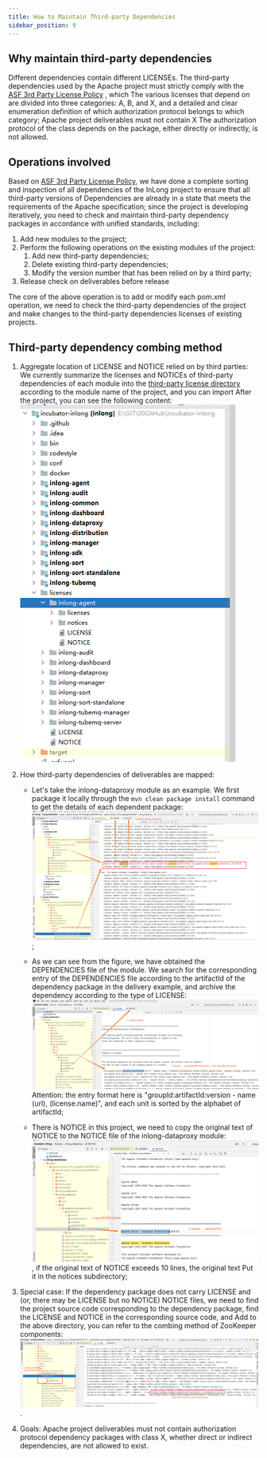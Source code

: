 ```yaml
---
title: How to Maintain Third-party Dependencies
sidebar_position: 9
---
```


## Why maintain third-party dependencies
Different dependencies contain different LICENSEs. The third-party dependencies used by the Apache project must strictly comply with the [ASF 3rd Party License Policy](https://www.apache.org/legal/resolved.html) , which The various licenses that depend on are divided into three categories: A, B, and X, and a detailed and clear enumeration definition of which authorization protocol belongs to which category; Apache project deliverables must not contain X The authorization protocol of the class depends on the package, either directly or indirectly, is not allowed.

## Operations involved
Based on [ASF 3rd Party License Policy](https://www.apache.org/legal/resolved.html), we have done a complete sorting and inspection of all dependencies of the InLong project to ensure that all third-party versions of Dependencies are already in a state that meets the requirements of the Apache specification; since the project is developing iteratively, you need to check and maintain third-party dependency packages in accordance with unified standards, including:
1. Add new modules to the project;
2. Perform the following operations on the existing modules of the project:
    1. Add new third-party dependencies;
    2. Delete existing third-party dependencies;
    3. Modify the version number that has been relied on by a third party;
3. Release check on deliverables before release

The core of the above operation is to add or modify each pom.xml operation, we need to check the third-party dependencies of the project and make changes to the third-party dependencies licenses of existing projects.



## Third-party dependency combing method
1. Aggregate location of LICENSE and NOTICE relied on by third parties:
   We currently summarize the licenses and NOTICEs of third-party dependencies of each module into the [third-party license directory](https://github.com/apache/inlong/tree/master/licenses)  according to the module name of the project, and you can import After the project, you can see the following content: ![](images/license-3rd/main-frame.png)

2. How third-party dependencies of deliverables are mapped:
   - Let's take the inlong-dataproxy module as an example. We first package it locally through the `mvn clean package install` command to get the details of each dependent package: ![](images/license-3rd/3rdpart-to-sort.png);

   
   - As we can see from the figure, we have obtained the DEPENDENCIES file of the module. We search for the corresponding entry of the DEPENDENCIES file according to the artifactId of the dependency package in the delivery example, and archive the dependency according to the type of LICENSE: ![](images/license-3rd/3rdparty-to-license.png)
     Attention: the entry format here is "groupId:artifactId:version - name (url), (license.name)", and each unit is sorted by the alphabet of artifactId;

   
   - There is NOTICE in this project, we need to copy the original text of NOTICE to the NOTICE file of the inlong-dataproxy module: ![](images/license-3rd/3rdparty-to-notice.png), if the original text of NOTICE exceeds 10 lines, the original text Put it in the notices subdirectory;


3. Special case: If the dependency package does not carry LICENSE and (or, there may be LICENSE but no NOTICE) NOTICE files, we need to find the project source code corresponding to the dependency package, find the LICENSE and NOTICE in the corresponding source code, and Add to the above directory, you can refer to the combing method of ZooKeeper components: ![](images/license-3rd/3rdparty-to-notexist.png).

4. Goals: Apache project deliverables must not contain authorization protocol dependency packages with class X, whether direct or indirect dependencies, are not allowed to exist.


    


